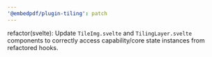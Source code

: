 ```yaml
---
'@embedpdf/plugin-tiling': patch
---
```


refactor(svelte): Update `TileImg.svelte` and `TilingLayer.svelte` components to correctly access capability/core state instances from refactored hooks.
